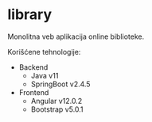 # library
Monolitna veb aplikacija online biblioteke.

Korišćene tehnologije: 
  - Backend
    * Java v11
    * SpringBoot v2.4.5
  - Frontend
    * Angular v12.0.2
    * Bootstrap v5.0.1
